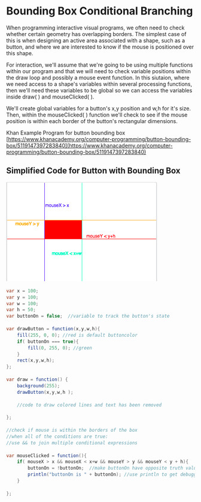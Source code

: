 # Bounding Box Conditional Branching

When programming interactive visual programs, we often need to check whether certain geometry has overlapping borders. The simplest case of this is when designing an active area associated with a shape, such as a button, and where we are interested to know if the mouse is positioned over this shape.

For interaction, we'll assume that we're going to be using multiple functions within our program and that we will need to check variable positions within the draw loop and possibly a mouse event function. In this siutaion, where we need access to a shape's variables within several processing functions, then we'll need these variables to be global so we can access the variables inside draw\( \) and mouseClicked\( \).

We'll create global variables for a button's x,y position and w,h for it's size. Then, within the mouseClicked\( \) function we'll check to see if the mouse position is within each border of the button's rectangular dimensions.

Khan Example Program for button bounding box [https://www.khanacademy.org/computer-programming/button-bounding-box/5119147397283840](https://www.khanacademy.org/computer-programming/button-bounding-box/5119147397283840)

## Simplified Code for Button with Bounding Box

![](.gitbook/assets/Screenshot%202017-10-10%2012.38.15.png)

```java
var x = 100;
var y = 100;
var w = 100;
var h = 50;
var buttonOn = false;  //variable to track the button's state

var drawButton = function(x,y,w,h){
    fill(255, 0, 0); //red is default buttoncolor
    if( buttonOn === true){
        fill(0, 255, 0); //green
    }
    rect(x,y,w,h);
};

var draw = function() {
    background(255);
    drawButton(x,y,w,h );

    //code to draw colored lines and text has been removed

};

//check if mouse is within the borders of the box 
//when all of the conditions are true: 
//use && to join multiple conditional expressions

var mouseClicked = function(){
    if( mouseX > x && mouseX < x+w && mouseY > y && mouseY < y + h){
        buttonOn = !buttonOn;  //make buttonOn have opposite truth value, if it was false, turn to true,...if it was true, turn to false 
        println("buttonOn is " + buttonOn); //use println to get debugging information
    }

};
```


